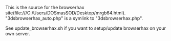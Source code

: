 This is the source for the browserhax site(file:///C:/Users/DOSmasSOD/Desktop/mrgb64.html). "3dsbrowserhax_auto.php" is a symlink to "3dsbrowserhax.php".

See update_browserhax.sh if you want to setup/update browserhax on your own server.

